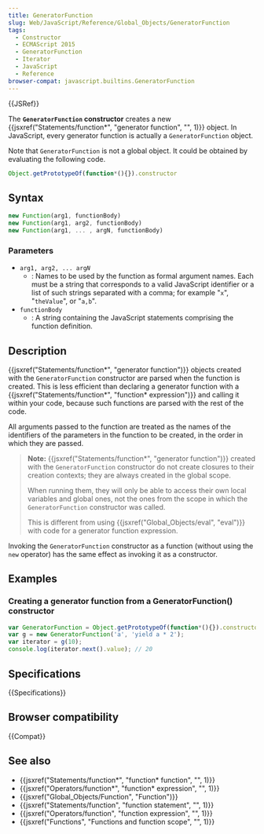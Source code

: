 ```yaml
---
title: GeneratorFunction
slug: Web/JavaScript/Reference/Global_Objects/GeneratorFunction
tags:
  - Constructor
  - ECMAScript 2015
  - GeneratorFunction
  - Iterator
  - JavaScript
  - Reference
browser-compat: javascript.builtins.GeneratorFunction
---
```

{{JSRef}}

The **`GeneratorFunction` constructor** creates a new
{{jsxref("Statements/function*", "generator function", "", 1)}}
object. In JavaScript, every generator function is actually a
`GeneratorFunction` object.

Note that `GeneratorFunction` is not a global object. It could be obtained by
evaluating the following code.

```js
Object.getPrototypeOf(function*(){}).constructor
```

## Syntax

```js
new Function(arg1, functionBody)
new Function(arg1, arg2, functionBody)
new Function(arg1, ... , argN, functionBody)
```

### Parameters

- <code>arg1, arg2, ... arg<em>N</em></code>
  - : Names to be used by the function as formal argument names. Each must be a
    string that corresponds to a valid JavaScript identifier or a list of such
    strings separated with a comma; for example "`x`", "`theValue`", or "`a,b`".
- `functionBody`
  - : A string containing the JavaScript statements comprising the function
    definition.

## Description

{{jsxref("Statements/function*", "generator function")}}
objects created with the `GeneratorFunction` constructor are parsed when the
function is created. This is less efficient than declaring a generator function
with a
{{jsxref("Statements/function*", "function* expression")}} and
calling it within your code, because such functions are parsed with the rest of
the code.

All arguments passed to the function are treated as the names of the identifiers
of the parameters in the function to be created, in the order in which they are
passed.

> **Note:**
> {{jsxref("Statements/function*", "generator function")}}
> created with the `GeneratorFunction` constructor do not create closures to
> their creation contexts; they are always created in the global scope.
>
> When running them, they will only be able to access their own local variables
> and global ones, not the ones from the scope in which the `GeneratorFunction`
> constructor was called.
>
> This is different from using
> {{jsxref("Global_Objects/eval", "eval")}} with code for a
> generator function expression.

Invoking the `GeneratorFunction` constructor as a function (without using the
`new` operator) has the same effect as invoking it as a constructor.

## Examples

### Creating a generator function from a GeneratorFunction() constructor

```js
var GeneratorFunction = Object.getPrototypeOf(function*(){}).constructor
var g = new GeneratorFunction('a', 'yield a * 2');
var iterator = g(10);
console.log(iterator.next().value); // 20
```

## Specifications

{{Specifications}}

## Browser compatibility

{{Compat}}

## See also

- {{jsxref("Statements/function*", "function* function", "", 1)}}
- {{jsxref("Operators/function*", "function* expression", "", 1)}}
- {{jsxref("Global_Objects/Function", "Function")}}
- {{jsxref("Statements/function", "function statement", "", 1)}}
- {{jsxref("Operators/function", "function expression", "", 1)}}
- {{jsxref("Functions", "Functions and function scope", "", 1)}}
